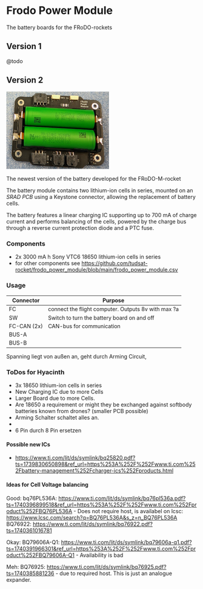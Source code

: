 # Frodo Power Module

The battery boards for the FRoDO-rockets

## Version 1

@todo

## Version 2

<img src="assets/frodo_power_modules.jpg" title="" alt="battery-board" width="271">

The newest version of the battery developed for the FRoDO-M-rocket 

The battery module contains two lithium-ion cells in series, mounted on an *SRAD* *PCB* using a Keystone connector, allowing the replacement of battery cells. 

The battery features a linear charging IC supporting up to 700 mA of charge current and performs balancing of the cells, powered by the charge bus through a reverse current protection diode and a PTC fuse.

### Components

- 2x 3000 mA h Sony VTC6 18650 lithium-ion cells in series
- for other components see https://github.com/tudsat-rocket/frodo_power_module/blob/main/frodo_power_module.csv

### Usage

| Connector   | Purpose                                             |
| ----------- | --------------------------------------------------- |
| FC          | connect the flight computer. Outputs 8v with max ?a |
| SW          | Switch to turn the battery board on and off         |
| FC-CAN (2x) | CAN-bus for communication                           |
| BUS-A       |                                                     |
| BUS-B       |                                                     |

Spanning liegt von außen an, geht durch Arming Circuit,



### ToDos for Hyacinth
 - 3x 18650 lithium-ion cells in series
 - New Charging IC due to more Cells
 - Larger Board due to more Cells.
 - Are 18650 a requirement or might they be exchanged against softbody batteries known from drones? (smaller PCB possible)
 - Arming Schalter schaltet alles an.
 - 
 - 6 Pin durch 8 Pin ersetzen

 #### Possible new ICs

 - https://www.ti.com/lit/ds/symlink/bq25820.pdf?ts=1739830650898&ref_url=https%253A%252F%252Fwww.ti.com%252Fbattery-management%252Fcharger-ics%252Fproducts.html

#### Ideas for Cell Voltage balancing

Good:
bq76PL536A: https://www.ti.com/lit/ds/symlink/bq76pl536a.pdf?ts=1740396899518&ref_url=https%253A%252F%252Fwww.ti.com%252Fproduct%252FBQ76PL536A - Does not require host, is availabel on lcsc: https://www.lcsc.com/search?q=BQ76PL536A&s_z=n_BQ76PL536A
BQ76922: https://www.ti.com/lit/ds/symlink/bq76922.pdf?ts=1740361016781

Okay:
BQ79606A-Q1: https://www.ti.com/lit/ds/symlink/bq79606a-q1.pdf?ts=1740391966301&ref_url=https%253A%252F%252Fwww.ti.com%252Fproduct%252FBQ79606A-Q1 - Availability is bad

Meh:
BQ76925: https://www.ti.com/lit/ds/symlink/bq76925.pdf?ts=1740385881236 - due to required host. This is just an analogue expander.